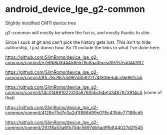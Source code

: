 android_device_lge_g2-common
========================

Slightly modified CM11 device tree

g2-common will mostly be where the fun is, and mostly thanks to slim.

Since I suck at git and can't pick the history gets lost. This isn't to hide authorship, I just dunno how. So I'll include the links to what I've done here.

https://github.com/SlimRoms/device_lge_g2-common/commit/e7e9b8d3d4456e579c8aa35cea39767ea04bf9f7

https://github.com/SlimRoms/device_lge_g2-common/commit/81c78c967cb997d35622f74f836eb4cc6e861c55

https://github.com/SlimRoms/device_lge_g2-common/commit/14c0f4981022310a87935bc64efa3487873914c4 (some of that)

https://github.com/SlimRoms/device_lge_g2-common/commit/4f28e75d7c0a2d1f886d99e078c435dc77188cd5

https://github.com/SlimRoms/device_lge_g2-common/commit/292f8a53a6fb70dc5697db5ad9fb844027d2f545
